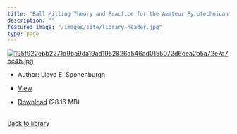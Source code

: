 ```yaml
---
title: "Ball Milling Theory and Practice for the Amateur Pyrotechnican"
description: ""
featured_image: "/images/site/library-header.jpg"
type: page
---
```


<a href="https://drive.google.com/uc?export=view&id=1cJKSjXQ4EhsL0yY8NXvM3hi6UA6WVk9q" target="_blank">![195f922ebb2271d9ba9da19ad1952826a546ad0155072d6cea2b5a72e7a7bc4b.jpg](https://drive.google.com/uc?export=view&id=1vJtjSFEiMsEJjv2xxgCRYPriMA88Szov)</a>
* Author: Lloyd E. Sponenburgh
* <a href="https://drive.google.com/uc?export=view&id=1cJKSjXQ4EhsL0yY8NXvM3hi6UA6WVk9q" target="_blank">View</a>

* [Download](https://drive.google.com/uc?export=download&id=1cJKSjXQ4EhsL0yY8NXvM3hi6UA6WVk9q) (28.16 MB)

<br />[Back to library](/library/)
